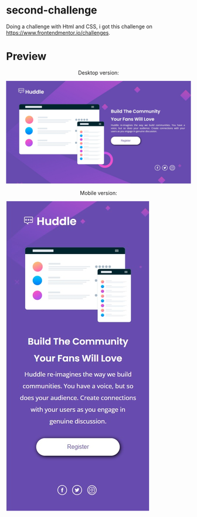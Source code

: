 # second-challenge

Doing a challenge with Html and CSS, i got this challenge on https://www.frontendmentor.io/challenges.

# Preview

<p align="center">Desktop version:</p>

![desktop preview](https://github.com/PabloFDD/second-challenge/blob/main/design/desktop-by-pvblu.jpg?raw=true)

<p align="center">Mobile version:</p>

![mobile preview](https://github.com/PabloFDD/second-challenge/blob/main/design/mobile-by-pvblu.jpg?raw=true)